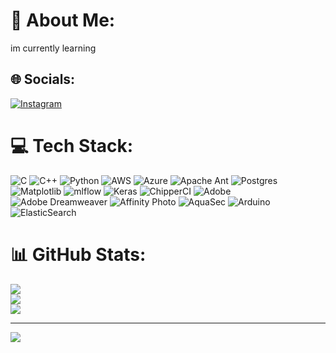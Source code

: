 # 💫 About Me:
im currently learning


## 🌐 Socials:
[![Instagram](https://img.shields.io/badge/Instagram-%23E4405F.svg?logo=Instagram&logoColor=white)](https://instagram.com/_crazy_boy_siddu_) 

# 💻 Tech Stack:
![C](https://img.shields.io/badge/c-%2300599C.svg?style=flat-square&logo=c&logoColor=white) ![C++](https://img.shields.io/badge/c++-%2300599C.svg?style=flat-square&logo=c%2B%2B&logoColor=white) ![Python](https://img.shields.io/badge/python-3670A0?style=flat-square&logo=python&logoColor=ffdd54) ![AWS](https://img.shields.io/badge/AWS-%23FF9900.svg?style=flat-square&logo=amazon-aws&logoColor=white) ![Azure](https://img.shields.io/badge/azure-%230072C6.svg?style=flat-square&logo=microsoftazure&logoColor=white) ![Apache Ant](https://img.shields.io/badge/Apache%20Ant-A81C7D?style=flat-square&logo=Apache%20Ant&logoColor=white) ![Postgres](https://img.shields.io/badge/postgres-%23316192.svg?style=flat-square&logo=postgresql&logoColor=white) ![Matplotlib](https://img.shields.io/badge/Matplotlib-%23ffffff.svg?style=flat-square&logo=Matplotlib&logoColor=black) ![mlflow](https://img.shields.io/badge/mlflow-%23d9ead3.svg?style=flat-square&logo=numpy&logoColor=blue) ![Keras](https://img.shields.io/badge/Keras-%23D00000.svg?style=flat-square&logo=Keras&logoColor=white) ![ChipperCI](https://img.shields.io/badge/chipperci-1e394e.svg?style=flat-square&logo=chipperci&logoColor=white) ![Adobe](https://img.shields.io/badge/adobe-%23FF0000.svg?style=flat-square&logo=adobe&logoColor=white) ![Adobe Dreamweaver](https://img.shields.io/badge/Adobe%20Dreamweaver-FF61F6.svg?style=flat-square&logo=Adobe%20Dreamweaver&logoColor=white) ![Affinity Photo](https://img.shields.io/badge/affinityphoto-%237E4DD2.svg?style=flat-square&logo=affinity-photo&logoColor=white) ![AquaSec](https://img.shields.io/badge/aqua-%231904DA.svg?style=flat-square&logo=aqua&logoColor=#0018A8) ![Arduino](https://img.shields.io/badge/-Arduino-00979D?style=flat-square&logo=Arduino&logoColor=white) ![ElasticSearch](https://img.shields.io/badge/-ElasticSearch-005571?style=flat-square&logo=elasticsearch)
# 📊 GitHub Stats:
![](https://github-readme-stats.vercel.app/api?username=sidduramanagara23&theme=algolia&hide_border=false&include_all_commits=true&count_private=false)<br/>
![](https://github-readme-streak-stats.herokuapp.com/?user=sidduramanagara23&theme=algolia&hide_border=false)<br/>
![](https://github-readme-stats.vercel.app/api/top-langs/?username=sidduramanagara23&theme=algolia&hide_border=false&include_all_commits=true&count_private=false&layout=compact)

---
[![](https://visitcount.itsvg.in/api?id=sidduramanagara23&icon=5&color=13)](https://visitcount.itsvg.in)

<!-- Proudly created with GPRM ( https://gprm.itsvg.in ) -->
